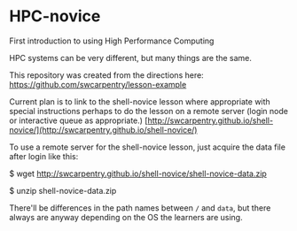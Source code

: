 HPC-novice
==========

First introduction to using High Performance Computing

HPC systems can be very different, but many things are
the same.

This repository was created from the directions here:
https://github.com/swcarpentry/lesson-example

Current plan is to link to the shell-novice lesson where appropriate with special instructions perhaps to do the lesson on a remote server (login node or interactive queue as appropriate.)  [http://swcarpentry.github.io/shell-novice/](http://swcarpentry.github.io/shell-novice/)


To use a remote server for the shell-novice lesson, just acquire the data file after login like this:

 $ wget http://swcarpentry.github.io/shell-novice/shell-novice-data.zip

 $ unzip shell-novice-data.zip

There'll be differences in the path names between `/` and `data`, but there always are anyway depending on the OS the learners are using.